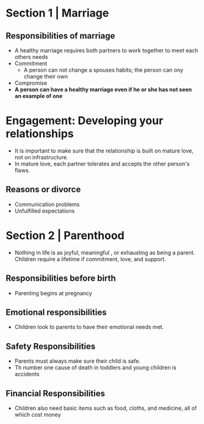 # Section 1 | Marriage
##  Responsibilities of marriage
- A healthy marriage requires both partners to work together to meet each others needs
- Commitment
	- A person can not change a spouses habits; the person can ony change their own
- Compromise
- **A person can have a healthy marriage even if he or she has not seen an example of one**

# Engagement: Developing your relationships
- It is important to make sure that the relationship is built on mature love, not on infrastructure.
- In mature love, each partner tolerates and accepts the other person's flaws.

## Reasons or divorce
- Communication problems
- Unfulfilled expectations

# Section 2 | Parenthood

- Nothing in life is as joyful, meaningful , or exhausting as being a parent. Children require a lifetime if commitment, love, and support.
## Responsibilities before birth
- Parenting begins at pregnancy

## Emotional responsibilities
- Children look to parents to have their emotional needs met.

## Safety Responsibilities
- Parents must always make sure their child is safe.
- Th number one cause of death in toddlers and young children is accidents

## Financial Responsibilities
- Children also need basic items such as food, cloths, and medicine, all of which cost money

